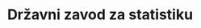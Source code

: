 ---
schema: default
title: Državni zavod za statistiku
description: ''
slug: dzs
logo: 'https://www.dzs.hr/favicon.ico'
---
